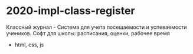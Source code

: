 # 2020-impl-class-register
Классный журнал - Система для учета посещаемости и успеваемости учеников. Софт для школы: расписания, оценки, рабочее время

* html, css, js